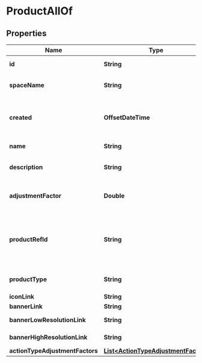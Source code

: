 

# ProductAllOf


## Properties

| Name | Type | Description | Notes |
|------------ | ------------- | ------------- | -------------|
|**id** | **String** | A unique system generated identifier |  |
|**spaceName** | **String** | This is the space name which is linked to the account |  |
|**created** | **OffsetDateTime** | ISO8601 timestamp for when a Model was created. All records are stored in UTC time zone |  |
|**name** | **String** | The name of the product |  [optional] |
|**description** | **String** | The description of the product for your reference |  [optional] |
|**adjustmentFactor** | **Double** | The multiplier to apply to source values received for this product events |  [optional] |
|**productRefId** | **String** | The reference to this product in your system. The reference identifier can not be changed after the product has been created |  [optional] |
|**productType** | **String** | The type to this product in your system. |  [optional] |
|**iconLink** | **String** | Link to the icon |  [optional] |
|**bannerLink** | **String** | Link to the banner |  [optional] |
|**bannerLowResolutionLink** | **String** | Link to the bannerLowResolution |  [optional] |
|**bannerHighResolutionLink** | **String** | Link to the bannerHighResolution |  [optional] |
|**actionTypeAdjustmentFactors** | [**List&lt;ActionTypeAdjustmentFactor&gt;**](ActionTypeAdjustmentFactor.md) |  |  [optional] |



